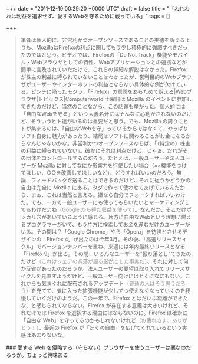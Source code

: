 
+++
date = "2011-12-19 00:29:20 +0000 UTC"
draft = false
title = "「われわれは利益を追求せず、愛するWebを守るために戦っている」"
tags = []

+++
>筆者は個人的に、非営利かつオープンソースであることの美徳を訴えるよりも、MozillaはFirefoxの利点に関してもう少し積極的に強調すべきだったのではと思う。ビデオでは、Firefoxの「Do Not Track」機能やモバイル・Webブラウザとしての特性、Webアプリケーションとの連携などが簡単に言及されていただけで、これらの詳細な解説はなかった。Firefoxが株主の利益に縛られていないことはわかったが、営利目的のWebブラウザがユーザーやインターネットの利益とならない具体的な例が欠けている。ピンチに陥ったモジラ、「Firefox」の意義をあらためて訴える|Webブラウザ|トピックス|Computerworld
土曜日は Mozilla のイベントに参加してきたのだけど、当然のことながら、この話題も挙がった。個人的には「自由なWebを守る」という大義名分にはそんなに心動かされないのだけど、そういうヒト達がいるのは重要だと思う。でも、Mozilla の周りにヒトが集まるのは、「自由なWebを守」っているからではなくて、やっぱりソフト自身に魅力があったり、結局はソフトに関わることがお金になるからなんじゃないかな。非営利かつオープンソースならば、「（特定の）株主の利益に縛られていない」。確かにそれは利点だけど、じゃぁ、だれがその団体をコントロールするのだろう。たとえば、一般ユーザーや法人ユーザーが Mozilla に対してなにか影響力を行使したい場合（××機能をつけてほしい、○○を改善してほしいなど）、どうすればいいのだろう。無論、フィードバックを送ることはできるのだけど、それに従うかどうかの自由は完全に Mozilla にある。タダで作って使わせてあげているんだから、まぁ、これは当然と言える。嫌なら自分でフォークすればいいわけだ。でも、一方で一般ユーザーにも使ってもらいたいとマーケティングしてるわけだよね<span style="color: #999999">（Google から得た収益を使って）</span>。なんだか、そこだけポッカリ穴があいているように感じる。片方に自由なWebという理想に燃えるプログラマーがいて、もう片方に検索してお金を産むだけのユーザーがいる。その間は？「Google Chrome」やら「Opera」を彷彿とさせるデザインの「Firefox 4」が出たのは今年3月。その後、「高速リリースサイクル」でバージョンナンバーを重ね、来週には年内最終リリースとなる「Firefox 9」が出る。その間、いろんなユーザーを"振り落とし"てきたのだけど<span style="color: #999999">（これはシェアの凋落が語る厳然とした事実だ）</span>、それに対して何か反省があったのだろうか。法人ユーザーの要望は取り入れてリリースサイクルを見直すようだけど、一般ユーザー向けにはとくになにもない。これからも気まぐれに配布されるアップデート<span style="color: #999999">（普通の人はそう思うだろう）</span>を充てて、気に入った拡張機能が少しずつ使えなくなっていくのを我慢していくだけのようだ。この一年で、Firefox とはだいぶ距離ができたな、と感じられてならない。Firefox が存在する意義は大きいけれど、それだけでは Firefox を選択する理由にはならないのに。Firefox は確かに「自由な Web」を守ってるのかもしれないけれど<span style="color: #999999">（お疲れさま、ありがとう！）</span>、最近の Firefox が「ぼくの自由」を広げてくれているという実感はあまりないな。

<div class="section">
    ### 
    愛する Web を侵略する（守らない）ブラウザーを使うユーザーは悪なのだろうか。ちょっと興味ある

</div>

